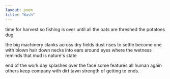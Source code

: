 ```yaml
---
layout: poem
title: "Wash"
---
```


time for harvest
so fishing is over
until all the oats
are threshed
the potatoes dug

the big machinery
clanks across dry fields
dust rises to settle
become one with blown hair
down necks into ears
around eyes
where the wetness
reminds that mud
is nature's state

end of the work day
splashes over the face
some features
all human again
others keep company
with dirt tawn strength
of getting to ends.
